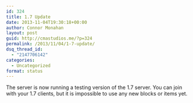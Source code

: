 ```yaml
---
id: 324
title: 1.7 Update
date: 2013-11-04T19:30:18+00:00
author: Connor Monahan
layout: post
guid: http://cmastudios.me/?p=324
permalink: /2013/11/04/1-7-update/
dsq_thread_id:
  - "2147706142"
categories:
  - Uncategorized
format: status
---
```

The server is now running a testing version of the 1.7 server. You can join with your 1.7 clients, but it is impossible to use any new blocks or items yet.